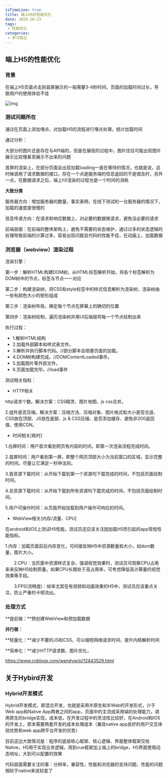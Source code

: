 ```yaml
---
isTimeLine: true
title: 端上H5的性能优化
date: 2020-10-23
tags:
 - 性能优化
categories:
 - 学习笔记
---
```

## 端上H5的性能优化

### 背景

在端上H5页面点击到首屏展示的一般需要3-4秒时间，页面的加载时间过长，导致用户的使用体验不佳

![img](https://img2020.cnblogs.com/i-beta/1087883/202003/1087883-20200308170609184-66334287.png)

### 测试问题所在

通过在页面上添加埋点，对加载H5的流程进行埋点处理，统计加载时间

通过分析：

大部分的图片还是存在与API端的，但是在展现的过程中，图片往往可能出现图片展示比较慢甚至展示不出来的问题

首屏的渲染上，在部分页面会出现加载loading一直在等待的情况，也就是说，这时候调用了请求数据的接口，存在一个点是服务端的信息返回的不是很及时，另外一点，在数据请求之后，端上h5渲染的过程也是一个时间的消耗

**大致分类**

服务器方向：增加服务器的数量，事实表明，在线下测试的一台服务器的情况下，加载的速度是很慢的

信息传递方向：在请求和响应数据上，对必要的数据做请求，避免没必要的请求

前端层面：在前端的整体架构上，避免不需要的状态维护，通过过多的状态逻辑的处理导致前端的计算过多，容易出现问题且代码的性能不佳，在动画上，加载数据



### 浏览器（webview）渲染过程

渲染引擎：

第一步：解析HTML构建DOM树，从HTML标签解析开始，将各个标签解析为DOM树中的节点，标签与节点一一对应

第二步：构建渲染树，将CSS和style标签中的样式信息解析为渲染树，渲染树由一些有颜色大小的矩形组成

第三步：渲染树布局，确定每个节点在屏幕上的确切的位置

第四步：渲染树绘制，遍历渲染树并用UI后端层将每一个节点绘制出来

执行过程：

- 1.解析HTML结构
- 2.加载外部脚本和样式表文件。
- 3.解析并执行脚本代码。//部分脚本会阻塞页面的加载。
- 4.DOM树构建完成。//DOMContentLoaded事件。
- 5.加载图片等外部文件。
- 6.页面加载完毕。//load事件

测试相关指标：

- HTTP相关

http请求个数。解决方案：CSS精灵、图片地图、js css合并。

2.组件是否压缩。解决方案：压缩方法、压缩对象、图片格式和大小是否合适、CSS放在顶部、JS放在底部、js & CSS压缩、是否添加缓存、避免非200返回值、使用CDN。

- 时间相关[耗时]

1.白屏时间：用户首次看到网页有内容的时间，即第一次渲染流程完成时间。

2.首屏时间：用户看到第一屏，即整个网页顶部大小为当前窗口的区域，显示完整的时间。尽量让它满足一秒钟法则。

3.首资源下载时间：从开始下载到第一个资源均下载完成的时间，不包括页面绘制时间。

4.总资源下载时间：从开始下载到所有资源均下载完成的时间，不包括页面绘制时间。

5.用户可操作时间：从页面开始加载到用户操作可响应的时间。

- WebView相关[内存/流量、CPU]

在android和IOS上测试H5性能，测试员还应该关注因加载H5而引起的app常规性能指标。

1.内存：加载页面前后内存变化，可间接反映H5中资源数量和大小，如dom数量，图片大小。

　　2.CPU：当页面中资源样式复杂，强调视觉效果时，测试员可观察CPU占用率来反映H5绘制质量。如果CPU长期处于高占用率，可考虑降低高计算量的视觉效果等手段。

　　3.FPS(流畅度)：帧率尤其在有视频和动画效果的H5中，测试员应该重点关注，防止严重的卡顿流出。 

### 处理方式

**提前做：**预创建WebView和预加载数据

**并行做：**

**轻量化：**减少不要的JS和CSS，可以缩短网络请求时间，提升内核解析时间

**简单化：**减少HTTP请求数，图片优化，

https://www.cnblogs.com/wendyw/p/12443529.html



## 关于Hybird开发

### Hybrid开发模式

Hybrid开发模式，即混合开发，也就是采用半原生和半Web的开发形式，介于Web app和Native App两者之间的app，页面中的主流成采用端的处理能力，调用原生的bridge实现，成本低，在开发过程中的灵活性比较好，在Android和IOS的开发上，原本需要两套开发的成本处理成本（兼具native app良好的用户交互体验优势和web app跨平台开发的优势）

目前这边大致情况是：程序的底层核心框架、核心逻辑、界面整体框架交给Native，H5用于实现业务逻辑，用到vue框架加上端上的bridge，H5界面使用动态地址，大到可以配置的效果

代码层面需要关注的事：分辨率，兼容性，性能和浏览器的支持问题，性能的问题相较于native来说较差了

<Vssue  />